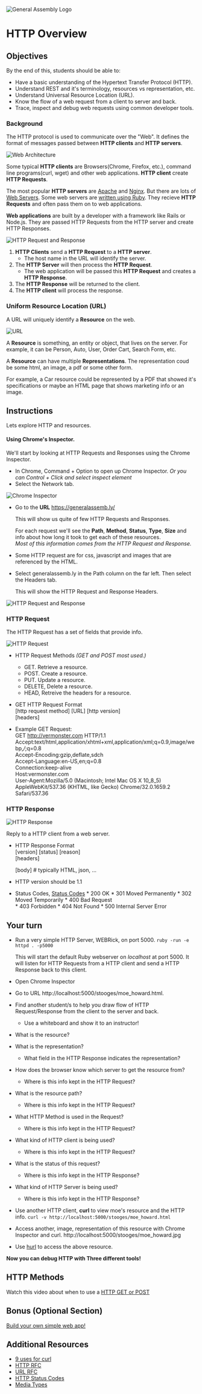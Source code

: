 ![General Assembly Logo](http://i.imgur.com/ke8USTq.png)

# HTTP Overview

## Objectives

By the end of this, students should be able to:

- Have a basic understanding of the Hypertext Transfer Protocol (HTTP).
- Understand REST and it's terminology, resources vs representation, etc.
- Understand Universal Resource Location (URL).
- Know the flow of a web request from a client to server and back.
- Trace, inspect and debug web requests using common developer tools.

### Background

The HTTP protocol is used to communicate over the "Web". It defines the format
of messages passed between **HTTP clients** and **HTTP servers**.

![Web Architecture](./images/webserver_to_rails_setup.jpeg "Web Architecture")

Some typical **HTTP clients** are Browsers(Chrome, Firefox, etc.), command line programs(curl, wget) and other web applications. **HTTP client** create **HTTP Requests**.

The most popular **HTTP servers** are [Apache](http://httpd.apache.org/) and [Nginx](http://nginx.com/). But there are lots of [Web Servers](http://en.wikipedia.org/wiki/Comparison_of_web_server_software). Some web servers are [written using Ruby](https://www.ruby-toolbox.com/categories/web_servers). They recieve **HTTP Requests** and often pass them on to web applications.

**Web applications** are built by a developer with a framework like Rails or Node.js. They are passed HTTP Requests from the HTTP server and create HTTP Responses.

![HTTP Request and Response](images/http_req_resp.gif)


1. **HTTP Clients** send a **HTTP Request** to a **HTTP server**.
	* The host name in the URL will identify the server.
2. The **HTTP Server** will then process the **HTTP Request**.
	* The web application will be passed this **HTTP Request** and creates a **HTTP Response**.
3. The **HTTP Response** will be returned to the client.
4. The **HTTP client** will process the response.


### Uniform Resource Location (URL)

A URL will uniquely identify a **Resource** on the web. 

![URL](images/http1-url-structure.png)

A **Resource** is something, an entity or object, that lives on the server. For example, it can be Person, Auto, User, Order Cart, Search Form, etc. 

A **Resource** can have multiple **Representations**. The representation coud be some html, an image, a pdf or some other form. 

For example, a Car resource could be represented by a PDF that showed it's specifications or maybe an HTML page that shows marketing info or an image.

## Instructions

Lets explore HTTP and resources.

#### Using Chrome's Inspector.

We'll start by looking at HTTP Requests and Responses using the Chrome Inspector.  

* In Chrome, Command + Option to open up Chrome Inspector. *Or you can Control + Click and select inspect element*  
* Select the Network tab.

![Chrome Inspector](images/chome_inspector.png)

* Go to the **URL** https://generalassemb.ly/

	This will show us quite of few HTTP Requests and Responses.
	
	For each request we'll see the **Path**, **Method**, **Status**, **Type**, **Size** and info about how long it took to get each of these resources.   
	*Most of this information comes from the HTTP Request and Response.*
	
* Some HTTP request are for css, javascript and images that are referenced by the HTML.
* Select generalassemb.ly in the Path column on the far left. Then select the Headers tab. 

	This will show the HTTP Request and Response Headers.
	
	
![HTTP Request and Response](./images/http_request_response.jpeg "HTTP Request and Response")	
	
### HTTP Request

The HTTP Request has a set of fields that provide info. 

![HTTP Request](./images/http_request.jpeg "HTTP Request")	

* HTTP Request Methods *(GET and POST most used.)*  
	* GET. Retrieve a resource.  
	* POST. Create a resource.  
	* PUT. Update a resource.  
	* DELETE, Delete a resource.  
	* HEAD, Retreive the headers for a resource.  

* GET HTTP Request Format  
	[http request method] [URL] [http version]  
	[headers]

* Example GET Request:  
		GET http://vermonster.com HTTP/1.1  
		Accept:text/html,application/xhtml+xml,application/xml;q=0.9,image/webp,*/*;q=0.8  
		Accept-Encoding:gzip,deflate,sdch   
		Accept-Language:en-US,en;q=0.8  
		Connection:keep-alive  
		Host:vermonster.com  
		User-Agent:Mozilla/5.0 (Macintosh; Intel Mac OS X 10_8_5)  
		AppleWebKit/537.36 (KHTML, like Gecko) Chrome/32.0.1659.2 Safari/537.36  
		
### HTTP Response
![HTTP Response](./images/http_response.jpeg "HTTP Response")

Reply to a HTTP client from a web server.
  
* HTTP Response Format    
	[version] [status] [reason]  
	[headers]
  
	[body]	# typically HTML, json, ...  
* HTTP version should be 1.1
* Status Codes, [Status Codes](http://en.wikipedia.org/wiki/List_of_HTTP_status_codes)
		* 200  OK 
   		* 301 Moved Permanently 
		* 302 Moved Temporarily 
   		* 400 Bad Request   
		* 403 Forbidden 
		* 404 Not Found 
		* 500 Internal Server Error

		
## Your turn
* Run a very simple HTTP Server, WEBRick, on port 5000.
	```ruby -run -e httpd . -p5000 ```  
	
	This will start the default Ruby webserver on *localhost* at port 5000. It will listen for HTTP Requests from a HTTP client and send a HTTP Response back to this client.
* Open Chrome Inspector
* Go to URL http://localhost:5000/stooges/moe_howard.html.
* Find another student/s to help you draw flow of HTTP Request/Response from the client to the server and back.  
	* Use a whiteboard and show it to an instructor!  
* What is the resource?
* What is the representation?
	* What field in the HTTP Response indicates the representation?
* How does the browser know which server to get the resource from?
	* Where is this info kept in the HTTP Request?  
* What is the resource path?
	* Where is this info kept in the HTTP Request?  
* What HTTP Method is used in the Request?  
	* Where is this info kept in the HTTP Request? 
* What kind of HTTP client is being used?  
	* Where is this info kept in the HTTP Request? 
* What is the status of this request?
 	* Where is this info kept in the HTTP Response?  
* What kind of HTTP Server is being used?  
 	* Where is this info kept in the HTTP Response? 

* Use another HTTP client, **curl** to view moe's resource and the HTTP info.
	```curl -v http://localhost:5000/stooges/moe_howard.html```  
	
* Access another, image, representation of this resource with Chrome Inspector and curl.  http://localhost:5000/stooges/moe_howard.jpg

* Use [hurl](https://www.hurl.it/) to access the above resource.

**Now you can debug HTTP with Three different tools!**
	
	
## HTTP Methods

Watch this video about when to use a [HTTP GET or POST](https://www.youtube.com/watch?v=kGOpY2J31pI)

## Bonus (Optional Section)

[Build your own simple web app!](rack_overview.md)


## Additional Resources

- [9 uses for curl](http://localhost:5000/)
- [HTTP RFC](http://tools.ietf.org/html/rfc2616)
- [URL RFC](https://tools.ietf.org/html/rfc3986)
- [HTTP Status Codes](http://en.wikipedia.org/wiki/List_of_HTTP_status_codes)
- [Media Types](http://en.wikipedia.org/wiki/Internet_media_type)
